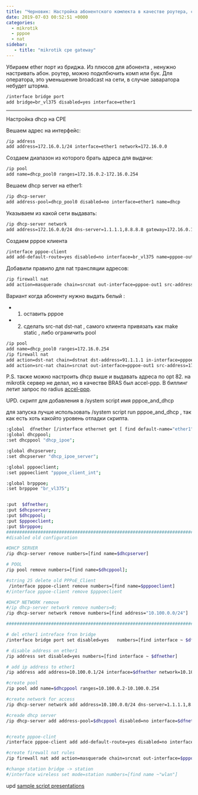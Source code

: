 ```yaml
---
title: "Черновик: Настройка абонентского комлекта в качестве роутера, с авторизацией по PPPoE"
date: 2019-07-03 00:52:51 +0000
categories:
  - mikrotik
  - pppoe
  - nat
sidebar:
   - title: "mikrotik cpe gateway"
---
```


Убираем ether порт из бриджа. Из плюсов для абонента , ненужно настривать абон. роутер, можно подклбючить комп или бук. 
Для оператора, это уменьшение broadcast на сети,  в случае заваратора небудет шторма. 
```bash
/interface bridge port
add bridge=br_vl375 disabled=yes interface=ether1
```
***
Настройка dhcp на CPE

Вешаем адрес на интерфейс:
```sh
/ip address
add address=172.16.0.1/24 interface=ether1 network=172.16.0.0
```

Создаем диапазон из которого брать адреса  для выдачи:
```sh
/ip pool
add name=dhcp_pool0 ranges=172.16.0.2-172.16.0.254
```
Вешаем dhcp server на ether1:
```sh
/ip dhcp-server
add address-pool=dhcp_pool0 disabled=no interface=ether1 name=dhcp
```
Указываем из какой сети выдавать:
```sh
/ip dhcp-server network
add address=172.16.0.0/24 dns-server=1.1.1.1,8.8.8.8 gateway=172.16.0.1
```
Создаем pppoe клиента  
```sh
/interface pppoe-client
add add-default-route=yes disabled=no interface=br_vl375 name=pppoe-out1 password=admin_test user=admin_test
```
Добавили правило для nat трансляции адресов:
```sh
/ip firewall nat
add action=masquerade chain=srcnat out-interface=pppoe-out1 src-address=172.16.0.0/24
```
Вариант когда абоненту нужно выдать белый :
 - 1) оставить pppoe
 - 2) сделать src-nat dst-nat , самого клиента  привязать как make static , либо ограничить pool
```sh
/ip pool
add name=dhcp_pool0 ranges=172.16.0.254
/ip firewall nat
add action=dst-nat chain=dstnat dst-address=91.1.1.1 in-interface=pppoe-out1 to-addresses=172.16.0.254
add action=src-nat chain=srcnat out-interface=pppoe-out1 src-address=172.16.0.254 to-addresses=91.1.1.1.1
```

P.S. также можно настроить dhcp  выше и  выдавать адреса по opt 82.
на mikrotik сервер не делал, но в качестве BRAS был accel-ppp.  В биллинг летит запрос по radius [accel-ppp](https://accel-ppp.org/forum/viewtopic.php?f=10&t=2260).


UPD.  скрипт для добавления в /system script имя pppoe_and_dhcp

для запуска лучше использовать /system script run pppoe_and_dhcp , так как есть хоть какойто уровень отладки скрипта.

```sh
:global  dfnether [/interface ethernet get [ find default-name="ether1"] name] ;
:global dhcppool; 
:set dhcppool "dhcp_ipoe";

:global dhcpserver;
:set dhcpserver "dhcp_ipoe_server";

:global pppoeclient;
:set pppoeclient "pppoe_client_int";

:global brpppoe;
:set brpppoe "br_vl375";


:put  $dfnether;
:put $dhcpserver;
:put $dhcppool;
:put $pppoeclient;
:put $brpppoe;
########################################################################
#disabled old configuration

#DHCP SERVER
/ip dhcp-server remove numbers=[find name=$dhcpserver]

# POOL
/ip pool remove numbers=[find name=$dhcppool];

#string 25 delete old PPPoE_Client
 /interface pppoe-client remove numbers=[find name=$pppoeclient]
#/interface pppoe-client remove $pppoeclient

#DHCP NETWORK remove
#/ip dhcp-server network remove numbers=0;
/ip dhcp-server network remove numbers=[find address="10.100.0.0/24"]

#######################################################################3

# del ether1 intreface fron bridge 
/interface bridge port set disabled=yes   numbers=[find interface ~ $dfnether] 

# disable address on ether1
/ip address set disabled=yes numbers=[find interface ~ $dfnether]

# add ip address to ether1
/ip address add address=10.100.0.1/24 interface=$dfnether network=10.100.0.0

#create pool
/ip pool add name=$dhcppool ranges=10.100.0.2-10.100.0.254

#create network for access
/ip dhcp-server network add address=10.100.0.0/24 dns-server=1.1.1.1,8.8.8.8 gateway=10.100.0.1

#creade dhcp server
/ip dhcp-server add address-pool=$dhcppool disabled=no interface=$dfnether name=$dhcpserver


#create pppoe-clint
/interface pppoe-client add add-default-route=yes disabled=no interface=$brpppoe name=$pppoeclient password=admin_test user=admin_test

#create firewall nat rules 
/ip firewall nat add action=masquerade chain=srcnat out-interface=$pppoeclient  src-address=10.100.0.0/24

#change station bridge -> station
#/interface wireless set mode=station numbers=[find name ~"wlan"]
```
upd [sample script presentations](https://mum.mikrotik.com//presentations/RU16/presentation_3759_1475646696.pdf)

<!-- Yandex.Metrika counter --> <script type="text/javascript" > (function(m,e,t,r,i,k,a){m[i]=m[i]||function(){(m[i].a=m[i].a||[]).push(arguments)}; m[i].l=1*new Date();k=e.createElement(t),a=e.getElementsByTagName(t)[0],k.async=1,k.src=r,a.parentNode.insertBefore(k,a)}) (window, document, "script", "https://mc.yandex.ru/metrika/tag.js", "ym"); ym(53515717, "init", { clickmap:true, trackLinks:true, accurateTrackBounce:true, webvisor:true }); </script> <noscript><div><img src="https://mc.yandex.ru/watch/53515717" style="position:absolute; left:-9999px;" alt="" /></div></noscript> <!-- /Yandex.Metrika counter -->
